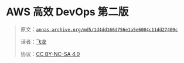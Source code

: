 # AWS 高效 DevOps 第二版

> 原文：[`annas-archive.org/md5/1d4dd166d756e1a5e6004c11dd27409c`](https://annas-archive.org/md5/1d4dd166d756e1a5e6004c11dd27409c)
> 
> 译者：[飞龙](https://github.com/wizardforcel)
> 
> 协议：[CC BY-NC-SA 4.0](http://creativecommons.org/licenses/by-nc-sa/4.0/)
